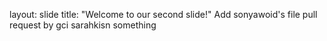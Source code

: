 layout: slide
title: "Welcome to our second slide!"
Add sonyawoid's file
pull request by gci sarahkisn
something
